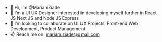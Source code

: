 - 👋 Hi, I’m @MariamZiade
- 🌱 I’m a UI UX Designer interested in developing myself further in React JS Next JS and Node JS Express
- 💞️ I’m looking to collaborate on UI UX Projects, Front-end Web Development, Product Management
- 📫 Reach me on: mariam.ziade@gmail.com
